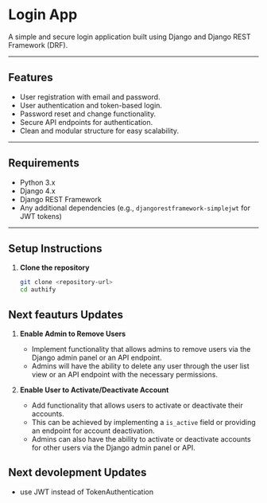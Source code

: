 # Login App

A simple and secure login application built using Django and Django REST Framework (DRF).

---
 
## Features

- User registration with email and password.
- User authentication and token-based login.
- Password reset and change functionality.
- Secure API endpoints for authentication.
- Clean and modular structure for easy scalability.

---

## Requirements

- Python 3.x
- Django 4.x
- Django REST Framework
- Any additional dependencies (e.g., `djangorestframework-simplejwt` for JWT tokens)

---

## Setup Instructions

1. **Clone the repository**
   ```bash
   git clone <repository-url>
   cd authify

   ```

## 
## Next feauturs Updates

1. **Enable Admin to Remove Users**

   - Implement functionality that allows admins to remove users via the Django admin panel or an API endpoint.
   - Admins will have the ability to delete any user through the user list view or an API endpoint with the necessary permissions.

2. **Enable User to Activate/Deactivate Account**

   - Add functionality that allows users to activate or deactivate their accounts.
   - This can be achieved by implementing a `is_active` field or providing an endpoint for account deactivation.
   - Admins can also have the ability to activate or deactivate accounts for other users via the Django admin panel or API.


## Next devolepment Updates
   - use JWT instead of TokenAuthentication
    